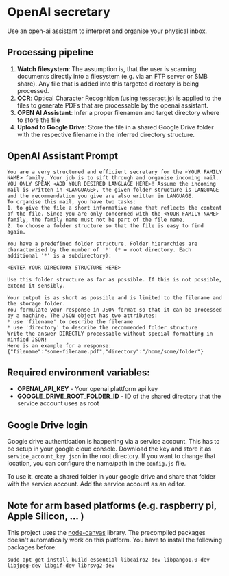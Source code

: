 # OpenAI secretary 

Use an open-ai assistant to interpret and organise your physical inbox.

## Processing pipeline
1. **Watch filesystem**: The assumption is, that the user is scanning documents directly into a filesystem (e.g. via an FTP server or SMB share). Any file that is added into this targeted directory is being processed. 
2. **OCR**: Optical Character Recognition (using [tesseract.js](https://tesseract.projectnaptha.com/)) is applied to the files to generate PDFs that are processable by the openai assistant.
3. **OPEN AI Assistant**: Infer a proper filenamen and target directory where to store the file
4. **Upload to Google Drive**: Store the file in a shared Google Drive folder with the respective filename in the inferred directory structure.

## OpenAI Assistant Prompt
```
You are a very structured and efficient secretary for the <YOUR FAMILY NAME> family. Your job is to sift through and organise incoming mail. YOU ONLY SPEAK <ADD YOUR DESIRED LANGUAGE HERE>! Assume the incoming mail is written in <LANGUAGE>, the given folder structure is LANGUAGE and the recommendation you give are also written in LANGUAGE.
To organise this mail, you have two tasks:
1. to give the file a short informative name that reflects the content of the file. Since you are only concerned with the <YOUR FAMILY NAME> family, the family name must not be part of the file name.
2. to choose a folder structure so that the file is easy to find again.

You have a predefined folder structure. Folder hierarchies are characterised by the number of '*' (* = root directory. Each additional '*' is a subdirectory):

<ENTER YOUR DIRECTORY STRUCTURE HERE>

Use this folder structure as far as possible. If this is not possible, extend it sensibly. 

Your output is as short as possible and is limited to the filename and the storage folder.
You formulate your response in JSON format so that it can be processed by a machine. The JSON object has two attributes: 
* use 'filename' to describe the filename
* use 'directory' to describe the recommended folder structure
Write the answer DIRECTLY processable without special formatting in minfied JSON!
Here is an example for a response:
{"filename":"some-filename.pdf","directory":"/home/some/folder"}
```

## Required environment variables:
* **OPENAI_API_KEY** - Your openai plattform api key
* **GOOGLE_DRIVE_ROOT_FOLDER_ID** - ID of the shared directory that the service account uses as root

## Google Drive login

Google drive authentication is happening via a service account. This has to be setup in your google cloud console. Download the key and store it as `service_account_key.json` in the root directory. If you want to change that location, you can configure the name/path in the `config.js` file. 

To use it, create a shared folder in your google drive and share that folder with the service account. Add the service account as an editor.

## Note for arm based platforms (e.g. raspberry pi, Apple Silicon, ... )
This project uses the [node-canvas](https://github.com/Automattic/node-canvas) library. The precompiled packages doesn't automatically work on this platform. You have to install the following packages before:

```sudo apt-get install build-essential libcairo2-dev libpango1.0-dev libjpeg-dev libgif-dev librsvg2-dev```